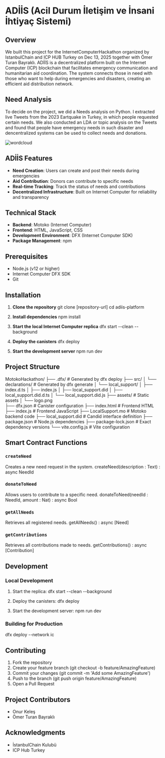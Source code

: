 # ADİİS (Acil Durum İletişim ve İnsani İhtiyaç Sistemi)

## Overview
We built this project for the InternetComputerHackathon organized by IstanbulChain and ICP HUB Turkey on Dec 13, 2025 together with Ömer Turan Bayraklı. ADİİS is a decentralized platform built on the Internet Computer (ICP) blockchain that facilitates emergency communication and humanitarian aid coordination. The system connects those in need with those who want to help during emergencies and disasters, creating an efficient aid distribution network.

## Need Analysis 
To decide on the project, we did a Needs analysis on Python. I extracted live Tweets from the 2023 Eartquake in Turkey, in which people requested certain needs. We also conducted an LDA or topic analysis on the Tweets and found that people have emergency needs in such disaster and dencentralized systems can be used to collect needs and donations.

![wordcloud](https://github.com/user-attachments/assets/2b2b23b4-ed48-4ce6-957d-1704e31454fb)

## ADİİS Features
- **Need Creation**: Users can create and post their needs during emergencies
- **Aid Contribution**: Donors can contribute to specific needs
- **Real-time Tracking**: Track the status of needs and contributions
- **Decentralized Infrastructure**: Built on Internet Computer for reliability and transparency

## Technical Stack
- **Backend**: Motoko (Internet Computer)
- **Frontend**: HTML, JavaScript, CSS
- **Development Environment**: DFX (Internet Computer SDK)
- **Package Management**: npm

## Prerequisites
- Node.js (v12 or higher)
- Internet Computer DFX SDK
- Git

## Installation

1. **Clone the repository**
git clone [repository-url]
cd adiis-platform

2. **Install dependencies**
npm install

3. **Start the local Internet Computer replica**
dfx start --clean --background

4. **Deploy the canisters**
dfx deploy

5. **Start the development server**
npm run dev

## Project Structure
MotokoHackathon/
├── .dfx/                    # Generated by dfx deploy
├── src/
│   └── declarations/        # Generated by dfx generate
│       └── local_support/
│           ├── index.d.ts
│           ├── index.js
│           ├── local_support.did
│           ├── local_support.did.d.ts
│           └── local_support.did.js
├── assets/                  # Static assets
│   └── logo.png            
├── dfx.json                 # Canister configuration
├── index.html              # Frontend HTML
├── index.js                # Frontend JavaScript
├── LocalSupport.mo         # Motoko backend code
├── local_support.did       # Candid interface definition
├── package.json            # Node.js dependencies
├── package-lock.json       # Exact dependency versions
└── vite.config.js          # Vite configuration

## Smart Contract Functions

### `createNeed`
Creates a new need request in the system.
createNeed(description : Text) : async NeedId

### `donateToNeed`
Allows users to contribute to a specific need.
donateToNeed(needId : NeedId, amount : Nat) : async Bool

### `getAllNeeds`
Retrieves all registered needs.
getAllNeeds() : async [Need]

### `getContributions`
Retrieves all contributions made to needs.
getContributions() : async [Contribution]

## Development

### Local Development
1. Start the replica:
dfx start --clean --background

2. Deploy the canisters:
dfx deploy

3. Start the development server:
npm run dev

### Building for Production
dfx deploy --network ic

## Contributing
1. Fork the repository
2. Create your feature branch (git checkout -b feature/AmazingFeature)
3. Commit your changes (git commit -m 'Add some AmazingFeature')
4. Push to the branch (git push origin feature/AmazingFeature)
5. Open a Pull Request

## Project Contributors
- Onur Keleş
- Ömer Turan Bayraklı
  
## Acknowledgments
- İstanbulChain Kulubü
- ICP Hub Turkey
